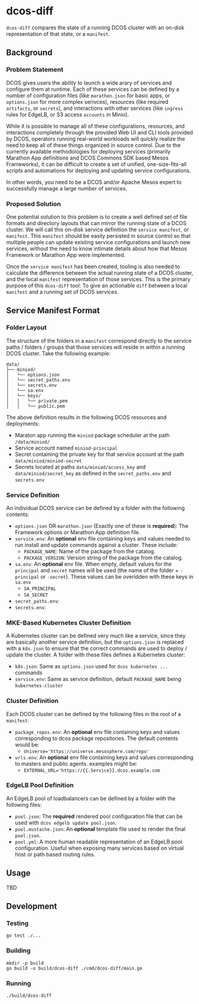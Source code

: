 # dcos-diff

`dcos-diff` compares the state of a running DCOS cluster with an on-disk representation of that state, or a `manifest`.

## Background

### Problem Statement

DCOS gives users the ability to launch a wide arary of services and configure them at runtime. Each of these services can be defined by a number of configuration files (like `marathon.json` for basic apps, or `options.json` for more complex serivces), resources (like required `artifacts`, or `secrets`), and interactions with other services (like `ingress` rules for EdgeLB, or S3 access `accounts` in Minio).

While it is possible to manage all of these configurations, resources, and interactions completely through the provided Web UI and CLI tools provided by DCOS, operators running real-world workloads will quickly realize the need to keep all of these things organized in source control. Due to the currently available methodologies for deploying services (primarily Marathon App definitions and DCOS Commons SDK based Mesos Frameworks), it can be difficult to create a set of unified, one-size-fits-all scripts and automations for deploying and updating service configurations.

In other words, you need to be a DCOS and/or Apache Mesos expert to successfully manage a large number of services.

### Proposed Solution

One potential solution to this problem is to create a well defined set of file formats and directory layouts that can mirror the running state of a DCOS cluster. We will call this on-disk service definition the `service manifest`, or `manifest`. This `manifest` should be easily persisted in source control so that multiple people can update existing service configurations and launch new services, without the need to know intimate details about how that Mesos Framework or Marathon App were implemented.

Once the `service manifest` has been created, tooling is also needed to calculate the difference between the actual running state of a DCOS cluster, and the local `manifest` representation of those services. This is the primary purpose of this `dcos-diff` tool: To give an actionable `diff` between a local `manifest` and a running set of DCOS services.

## Service Manifest Format

### Folder Layout

The structure of the folders in a `manifest` correspond directly to the service paths / folders / groups that those services will reside in within a running DCOS cluster. Take the following example:

```
data/
├── miniod/
│   └── options.json
│   └── secret_paths.env
│   └── secrets.env
│   └── sa.env
│   └── keys/
│   │   └── private.pem
│   │   └── public.pem
```

The above definition results in the following DCOS resources and deployments:

* Maraton app running the `miniod` package scheduler at the path `/data/miniod/`
* Service account named `miniod-principal`
* Secret containing the private key for that service account at the path `data/miniod/miniod-secret`
* Secrets located at paths `data/miniod/access_key` and `data/miniod/secret_key` as defined in the `secret_paths.env` and `secrets.env`

### Service Definition

An individual DCOS service can be defined by a folder with the following contents:

* `options.json` OR `marathon.json` (Exactly one of these is **required**): The Framework options or Marathon App definition file.
* `service.env`: An **optional** env file containing keys and values needed to run install and update commands against a cluster. These include:
  * `PACKAGE_NAME`: Name of the package from the catalog.
  * `PACKAGE_VERSION`: Version string of the package from the catalog.
* `sa.env`: An **optional** env file. When empty, default values for the `principal` and `secret` names will be used (the name of the folder + `-principal` or `-secret`). These values can be overidden with these keys in `sa.env`
  * `SA_PRINCIPAL`
  * `SA_SECRET`
* `secret_paths.env`:
* `secrets.env`:

### MKE-Based Kubernetes Cluster Definition

A Kubernetes cluster can be defined very much like a service, since they are basically another service definition, but the `options.json` is replaced with a `k8s.json` to ensure that the correct commands are used to deploy / update the cluster. A folder with these files defines a Kubernetes cluster:

* `k8s.json`: Same as `options.json` used for `dcos kubernetes ...` commands
* `service.env`: Same as service definition, default `PACKAGE_NAME` being `kubernetes-cluster`

### Cluster Definition

Each DCOS cluster can be defined by the following files in the root of a `manifest`:

* `package_repos.env`: An **optional** env file containing keys and values corresponding to dcos package repositories. The default contents would be:
  * `Universe='https://universe.mesosphere.com/repo'`
* `urls.env`: An **optional** env file containing keys and values corresponding to masters and public agents. examples might be:
  * `EXTERNAL_URL='https://{{.Service}}.dcos.example.com`

### EdgeLB Pool Definition

An EdgeLB pool of loadbalancers can be defined by a folder with the following files:

* `pool.json`: The **required** rendered pool configuration file that can be used with `dcos edgelb update pool.json`.
* `pool.mustache.json`: An **optional** template file used to render the final `pool.json`.
* `pool.yml`: A more human readable representation of an EdgeLB pool configuration. Useful when exposing many services based on virtual host or path based routing rules.

## Usage

TBD

## Development

### Testing

```
go test ./...
```

### Building

```
mkdir -p build
go build -o build/dcos-diff ./cmd/dcos-diff/main.go
```

### Running

```
./build/dcos-diff
```
